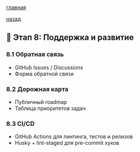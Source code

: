 

[главная](../../../README.md)


[назад](../../mainPageTech.md)

## 🔁 Этап 8: Поддержка и развитие

### 8.1 Обратная связь
- GitHub Issues / Discussions
- Форма обратной связи

### 8.2 Дорожная карта
- Публичный roadmap
- Таблица приоритетов задач

### 8.3 CI/CD
- GitHub Actions для линтинга, тестов и релизов
- Husky + lint-staged для pre-commit хуков
